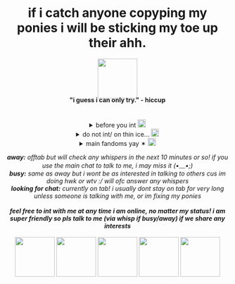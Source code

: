 <div align="center">
  <h1>if i catch anyone copyping my ponies i will be sticking my toe up their ahh. </h1>

  <img src="https://graphic.neocities.org/Tumblr_l_447426053964358.gif" width="90" alt="">
  <h4 style="margin-top:-5px;"><b>"i guess i can only try."</b> - hiccup</h4>
</div>
<br>
  <!-- first toggle -->
  <details>
    <summary align="center">before you int 
      <img src="https://pixels.crd.co/assets/images/gallery13/72d52a47.gif?v=29416114" width="18" alt="">
    </summary>
    <div align="center">
      ➤ i am a minooor <br>
     ➤  i make dirty/flirtious jokes a lot if you're ok with that <br>
     ➤  i make many references to popular trends/memes i hope you get them or else i'll sound schizo /j <br>
      ➤ im super duper friendly! i'll have a convo with you if you want, or we can just sit together◝(ᵔᗜᵔ)◜<br>
     ➤  i dont usually accept friend requests unless wehad a  conversation<br>
    </div>
  </details>

  <!-- second toggle -->
  <details>
    <summary align="center">do not int/ on thin ice...
      <img src="https://pixels.crd.co/assets/images/gallery13/70b547cb.gif?v=29416114" width="18" alt="">
    </summary>
        <div align="center">
<b>dni... </b><br>
➤ crit ykyk, pedos, homophobics, e-daters, racists, etc. <br>
➤ self-diagnosers of any kind and ppl who fake illnesses for stupid reasons such as attention <br>  
➤ dark/proshippers<br>
➤ inappropriate skins like dihh, racist stuff and problematic people idkk ykwim?<br>
<b>on thin ice...</b><br>
➤ those standard library skins that are just pitch black and the only thing you can see is their eyes/eye shadow and their name gotta b smth like "What is it, Darling~?" <br>
➤ 100% copied tut skins for easy to make characters<br>
➤ problematic fandoms you know who you are...<br>
</div>
</details>

 <!-- third toggle -->
  <details>
    <summary align="center"> main fandoms yay ✶
      <img src="https://pixels.crd.co/assets/images/gallery13/636a45a0.gif?v=29416114" width="18" alt="">
    </summary>
    <div align="center">
    <i>format: (full fandom name) | (fav character in order)</i> <br>
      <b>i ship everything that's canon 𐔌 : </b> <br>
      ➤ how to train your dragon | snotlout, hiccup, hookfang, my fav dragon spec is the flightmare! <br>
      ➤ sonic | KNUCKLES, nine, rouge, sonic, metal sonic <br>
      ➤ doukyuusei | kusakabe <br>
      ➤ the big bang theory | leonard, amy<br>
      ➤ octonauts | peso, kwazii<br>
      ➤ spiderman into/across the spiderverse | miles, spot<br>
      music: odetari, tv girl and ayesha erotica are my mains. i like a bit of sade and bryansanon too tho!<br>
      
    
  </details>

<p align="center">
 <i> <b>away:</b> offtab but will check any whispers in the next 10 minutes or so! if you use the main chat to talk to me, i may miss it (•﹏•;)<br>
<b>busy:</b> same as away but i wont be as interested in talking to others cus im doing hwk or wtv :/ will ofc answer any whispers <br>
 <b>looking for chat:</b> currently on tab! i usually dont stay on tab for very long unless someone is talking with me, or im fixing my ponies<br>
   <br>
   <b>feel free to int with me at any time i am online, no matter my status! i am super friendly so pls talk to me (via whisp if busy/away) if we share any interests </b>
 </i>
  <br>
  <br> 
  <img src="https://wilardo.crd.co/assets/images/gallery08/b720a305.png?v=ca679d09" width="90" alt="">
  <img src="https://64.media.tumblr.com/aabd7aedc0cf939ecc757ed5fd66e4fe/31a28201860cadde-2f/s100x200/bb34ec448b99c39a37b621802025489df6c24438.jpg" width="90" alt="">
  <img src="https://i.postimg.cc/C511vshj/dbi8xb6-7b0580a2-d9ea-4665-bfcc-6494834d98a7.png" width="90" alt="">
  <img src="https://64.media.tumblr.com/3d46e60f5e7b3f71ef6f44f79121ee13/4db3c6b332cf1d15-9e/s100x200/aceec7dbbdf18daf3c85247343bad7ece928f9a9.pnj" width="90" alt="">
  <img src="https://images-wixmp-ed30a86b8c4ca887773594c2.wixmp.com/f/90d4012d-c375-40ec-b9b4-6eb4f0dcadc2/dxtysp-5e0c8a04-2c3e-48d3-8f47-257b57fb1c88.png?token=eyJ0eXAiOiJKV1QiLCJhbGciOiJIUzI1NiJ9.eyJzdWIiOiJ1cm46YXBwOjdlMGQxODg5ODIyNjQzNzNhNWYwZDQxNWVhMGQyNmUwIiwiaXNzIjoidXJuOmFwcDo3ZTBkMTg4OTgyMjY0MzczYTVmMGQ0MTVlYTBkMjZlMCIsIm9iaiI6W1t7InBhdGgiOiIvZi85MGQ0MDEyZC1jMzc1LTQwZWMtYjliNC02ZWI0ZjBkY2FkYzIvZHh0eXNwLTVlMGM4YTA0LTJjM2UtNDhkMy04ZjQ3LTI1N2I1N2ZiMWM4OC5wbmcifV1dLCJhdWQiOlsidXJuOnNlcnZpY2U6ZmlsZS5kb3dubG9hZCJdfQ.yItK0FSPa0euzFsJfl1KlEc2ukULlqD7hfGOjU2n6J4" width="90" alt="">

</p>





